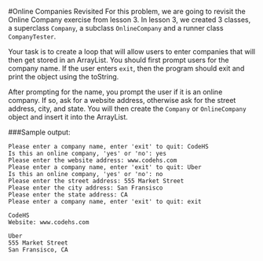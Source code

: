 #Online Companies Revisited
For this problem, we are going to revisit the Online Company exercise from lesson 3. In lesson 3, we created 3 classes, a superclass `Company`, a subclass `OnlineCompany` and a runner class `CompanyTester`. 

Your task is to create a loop that will allow users to enter companies that will then get stored in an ArrayList. You should first prompt users for the company name. If the user enters `exit`, then the program should exit and print the object using the toString.

After prompting for the name, you prompt the user if it is an online company. If so, ask for a website address, otherwise ask for the street address, city, and state. You will then create the `Company` or `OnlineCompany` object and insert it into the ArrayList.

###Sample output:
```
Please enter a company name, enter 'exit' to quit: CodeHS
Is this an online company, 'yes' or 'no': yes
Please enter the website address: www.codehs.com
Please enter a company name, enter 'exit' to quit: Uber
Is this an online company, 'yes' or 'no': no
Please enter the street address: 555 Market Street
Please enter the city address: San Fransisco
Please enter the state address: CA
Please enter a company name, enter 'exit' to quit: exit

CodeHS
Website: www.codehs.com

Uber
555 Market Street
San Fransisco, CA
```